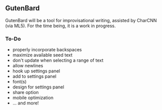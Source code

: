 ## GutenBard

GutenBard will be a tool for improvisational writing, assisted by CharCNN (via ML5). For the time being, it is a work in progress.

### To-Do
* properly incorporate backspaces
* maximize available seed text
* don't update when selecting a range of text
* allow newlines
* hook up settings panel
* add to settings panel
* font(s)
* design for settings panel
* share option
* mobile optimization 
* ... and more!